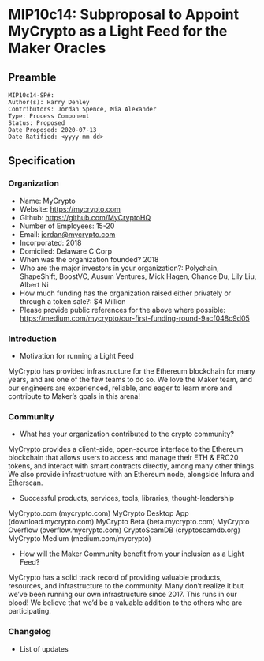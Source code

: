 # MIP10c14: Subproposal to Appoint MyCrypto as a Light Feed for the Maker Oracles

## Preamble
```
MIP10c14-SP#: 
Author(s): Harry Denley
Contributors: Jordan Spence, Mia Alexander
Type: Process Component
Status: Proposed
Date Proposed: 2020-07-13
Date Ratified: <yyyy-mm-dd>
``` 

## Specification

### Organization
- Name: MyCrypto
- Website: https://mycrypto.com
- Github: https://github.com/MyCryptoHQ
- Number of Employees: 15-20
- Email: jordan@mycrypto.com
- Incorporated: 2018
- Domiciled: Delaware C Corp
- When was the organization founded? 2018
- Who are the major investors in your organization?: Polychain, ShapeShift, BoostVC, Ausum Ventures, Mick Hagen, Chance Du, Lily Liu, Albert Ni
- How much funding has the organization raised either privately or through a token sale?: $4 Million
- Please provide public references for the above where possible: https://medium.com/mycrypto/our-first-funding-round-9acf048c9d05

### Introduction
- Motivation for running a Light Feed

MyCrypto has provided infrastructure for the Ethereum blockchain for many years, and are one of the few teams to do so. We love the Maker team, and 
our engineers are experienced, reliable, and eager to learn more and contribute to Maker’s goals in this arena!

### Community
- What has your organization contributed to the crypto community?

MyCrypto provides a client-side, open-source interface to the Ethereum blockchain that allows users to access and manage their ETH & 
ERC20 tokens, and interact with smart contracts directly, among many other things. We also provide infrastructure with an Ethereum node, alongside 
Infura and Etherscan.

- Successful products, services, tools, libraries, thought-leadership

MyCrypto.com (mycrypto.com)
MyCrypto Desktop App (download.mycrypto.com)
MyCrypto Beta (beta.mycrypto.com)
MyCrypto Overflow (overflow.mycrypto.com)
CryptoScamDB (cryptoscamdb.org)
MyCrypto Medium (medium.com/mycrypto)

- How will the Maker Community benefit from your inclusion as a Light Feed?

MyCrypto has a solid track record of providing valuable products, resources, and infrastructure to the community. Many don’t realize it but 
we’ve been running our own infrastructure since 2017. This runs in our blood! We believe that we’d be a valuable addition to the others 
who are participating.

### Changelog
- List of updates
